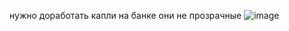 нужно доработать капли на банке они не прозрачные 
![image](https://github.com/user-attachments/assets/5adb6cac-bb3a-48ac-90e1-972d3a03dc6a)

